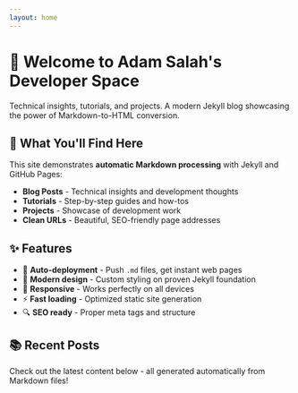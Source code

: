 ```yaml
---
layout: home
---
```


# 🚀 Welcome to Adam Salah's Developer Space

Technical insights, tutorials, and projects. A modern Jekyll blog showcasing the power of Markdown-to-HTML conversion.

## 📝 What You'll Find Here

This site demonstrates **automatic Markdown processing** with Jekyll and GitHub Pages:

- **Blog Posts** - Technical insights and development thoughts
- **Tutorials** - Step-by-step guides and how-tos  
- **Projects** - Showcase of development work
- **Clean URLs** - Beautiful, SEO-friendly page addresses

## ✨ Features

- 🔄 **Auto-deployment** - Push `.md` files, get instant web pages
- 🎨 **Modern design** - Custom styling on proven Jekyll foundation
- 📱 **Responsive** - Works perfectly on all devices
- ⚡ **Fast loading** - Optimized static site generation
- 🔍 **SEO ready** - Proper meta tags and structure

## 📚 Recent Posts

Check out the latest content below - all generated automatically from Markdown files!
